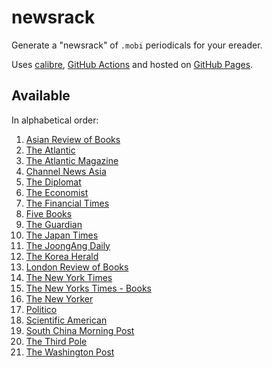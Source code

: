 
# newsrack

Generate a "newsrack" of `.mobi` periodicals for your ereader.

Uses [calibre](https://calibre-ebook.com/), [GitHub Actions](.github/workflows/build.yml) and hosted on [GitHub Pages](https://pages.github.com/).

## Available

In alphabetical order:

1. [Asian Review of Books](https://asianreviewofbooks.com)
2. [The Atlantic](https://www.theatlantic.com/)
3. [The Atlantic Magazine](https://www.theatlantic.com/magazine/)
4. [Channel News Asia](https://www.channelnewsasia.com/)
5. [The Diplomat](https://thediplomat.com/)
6. [The Economist](https://www.economist.com/printedition)
7. [The Financial Times](https://www.ft.com/)
8. [Five Books](https://fivebooks.com/)
9. [The Guardian](https://www.theguardian.com/international)
10. [The Japan Times](https://www.japantimes.co.jp/)
11. [The JoongAng Daily](https://koreajoongangdaily.joins.com/)
12. [The Korea Herald](https://koreaherald.com/)
13. [London Review of Books](https://www.lrb.co.uk/)
14. [The New York Times](https://www.nytimes.com/)
15. [The New Yorks Times - Books](https://www.nytimes.com/section/books)
16. [The New Yorker](https://www.newyorker.com/)
17. [Politico](https://www.politico.com/)
18. [Scientific American](https://www.scientificamerican.com/)
19. [South China Morning Post](https://www.scmp.com/)
20. [The Third Pole](https://www.thethirdpole.net/)
21. [The Washington Post](https://www.washingtonpost.com/)

